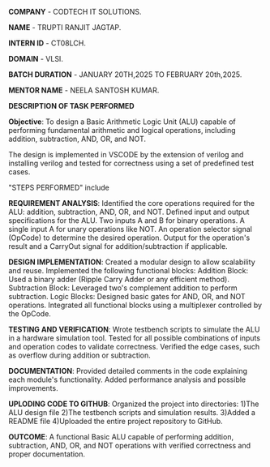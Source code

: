 **COMPANY** - CODTECH IT SOLUTIONS.

**NAME** - TRUPTI RANJIT JAGTAP.

**INTERN ID** - CT08LCH.

**DOMAIN** - VLSI.

**BATCH DURATION** - JANUARY 20TH,2025 TO FEBRUARY 20th,2025.

**MENTOR NAME** - NEELA SANTOSH KUMAR.

**DESCRIPTION OF TASK PERFORMED**

**Objective**: To design a Basic Arithmetic Logic Unit (ALU) capable of performing fundamental arithmetic and logical operations, including addition, subtraction, AND, OR, and NOT.

The design is implemented in VSCODE by the extension of verilog and installing verilog and tested for correctness using a set of predefined test cases.

"STEPS PERFORMED" include

**REQUIREMENT ANALYSIS**: Identified the core operations required for the ALU: addition, subtraction, AND, OR, and NOT. Defined input and output specifications for the ALU. Two inputs A and B for binary operations. A single input A for unary operations like NOT. An operation selector signal (OpCode) to determine the desired operation. Output for the operation's result and a CarryOut signal for addition/subtraction if applicable.

**DESIGN IMPLEMENTATION**: Created a modular design to allow scalability and reuse. Implemented the following functional blocks: Addition Block: Used a binary adder (Ripple Carry Adder or any efficient method). Subtraction Block: Leveraged two's complement addition to perform subtraction. Logic Blocks: Designed basic gates for AND, OR, and NOT operations. Integrated all functional blocks using a multiplexer controlled by the OpCode.

**TESTING AND VERIFICATION**: Wrote testbench scripts to simulate the ALU in a hardware simulation tool. Tested for all possible combinations of inputs and operation codes to validate correctness. Verified the edge cases, such as overflow during addition or subtraction.

**DOCUMENTATION**: Provided detailed comments in the code explaining each module's functionality. Added performance analysis and possible improvements.

**UPLODING CODE TO GITHUB**: Organized the project into directories: 1)The ALU design file
                                                                     2)The testbench scripts and simulation results. 
                                                                     3)Added a README file 
                                                                     4)Uploaded the entire project repository to GitHub.

**OUTCOME**: A functional Basic ALU capable of performing addition, subtraction, AND, OR, and NOT operations with verified correctness and proper documentation.
